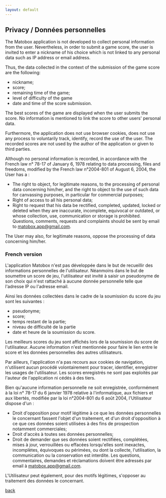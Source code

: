 ```yaml
---
layout: default
---
```


## Privacy / Données personnelles

The Matobox application is not developed to collect personal information from the user.
Nevertheless, in order to submit a game score, the user is invited to enter a nickname of his choice which is not linked to any personal data such as IP address or email address.

Thus, the data collected in the context of the submission of the game score are the following:
- nickname;
- score;
- remaining time of the game;
- level of difficulty of the game
- date and time of the score submission.

The best scores of the game are displayed when the user submits the score. No information is mentioned to link the score to other users' personal data.

Furthermore, the application does not use browser cookies, does not use any process to voluntarily track, identify, record the use of the user.
The recorded scores are not used by the author of the application or given to third parties.


Although no personal information is recorded, in accordance with the French law n° 78-17 of January 6, 1978 relating to data processing, files and freedoms, modified by the French law n°2004-801 of August 6, 2004, the User has a :

- The right to object, for legitimate reasons, to the processing of personal data concerning him/her, and the right to object to the use of such data for canvassing purposes, in particular for commercial purposes;
- Right of access to all his personal data;
- Right to request that his data be rectified, completed, updated, locked or deleted when they are inaccurate, incomplete, equivocal or outdated, or whose collection, use, communication or storage is prohibited.
Questions, comments, requests and complaints should be sent by email to matobox.app@gmail.com. 

The User may also, for legitimate reasons, oppose the processing of data concerning him/her.

### French version
L'application Matobox n'est pas développée dans le but de recueillir des informations personnelles de l'utilisateur.
Néanmoins dans le but de soumettre un score de jeu, l'utilisateur est invité à saisir un pseudonyme de son choix qui n'est rattaché à aucune donnée personnelle telle que l'adresse IP ou l'adresse email.

Ainsi les données collectées dans le cadre de la soumission du score du jeu sont les suivantes :
- pseudonyme;
- score;
- temps restant de la partie;
- niveau de difficulté de la partie
- date et heure de la soumission du score.

Les meilleurs scores du jeu sont affichés lors de la soumission du score de l'utilisateur. Aucune information n'est mentionnée pour faire le lien entre le score et les données personnelles des autres utilisateurs.

Par ailleurs, l'application n'a pas recours aux cookies de navigation, n'utilisent aucun procédé volontairement pour tracer, identifier, enregistrer les usages de l'utilisateur.
Les scores enregistrés ne sont pas exploités par l'auteur de l'application ni cédés à des tiers.


Bien qu'aucune information personnelle ne soit enregistrée, conformément à la loi n° 78-17 du 6 janvier 1978 relative à l'informatique, aux fichiers et aux libertés, modifiée par la loi n°2004-801 du 6 août 2004, l'Utilisateur dispose d'un :

- Droit d'opposition pour motif légitime à ce que les données personnelles le concernant fassent l'objet d'un traitement, et d'un droit d'opposition à ce que ces données soient utilisées à des fins de prospection notamment commerciales;
- Droit d'accès à toutes ses données personnelles;
- Droit de demander que ses données soient rectifiées, complétées, mises à jour, verrouillées ou effacées lorsqu'elles sont inexactes, incomplètes, équivoques ou périmées, ou dont la collecte, l'utilisation, la communication ou la conservation est interdite.
Les questions, commentaires, demandes et réclamations doivent être adressés par email à matobox.app@gmail.com. 

L'Utilisateur peut également, pour des motifs légitimes, s'opposer au traitement des données le concernant.



[back](./)
